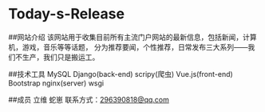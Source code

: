 # Today-s-Release
##网站介绍
该网站用于收集目前所有主流门户网站的最新信息，包括新闻，计算机，游戏，音乐等等话题，
分为推荐要闻，个性推荐，日常发布三大系列——我们不生产，我们只是搬运工。

##技术工具
MySQL
Django(back-end)
scripy(爬虫)
Vue.js(front-end)
Bootstrap
nginx(server)
wsgi

##成员
立维
蛇崽
联系方式：296390818@qq.com
